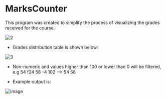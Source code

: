 # MarksCounter

This program was created to simplify the process of visualizing the grades received for the course.  

![2](https://user-images.githubusercontent.com/83032359/219873470-c44ff683-73ff-4610-8a63-336985481b0b.jpg)



* Grades distribution table is shown below:  
  
![3](https://user-images.githubusercontent.com/83032359/219873553-94e5b79d-b8df-4ce9-9216-486a1259a45e.jpg)

* Non-numeric and values  higher than 100 or lower than 0 will be filtered, e.g 54 f24 58 -4 102 --> 54 58  



* Example output is:  

![image](https://user-images.githubusercontent.com/83032359/219873830-b31f7ee5-d9a2-4ad9-b076-68066b56d2c7.png)
